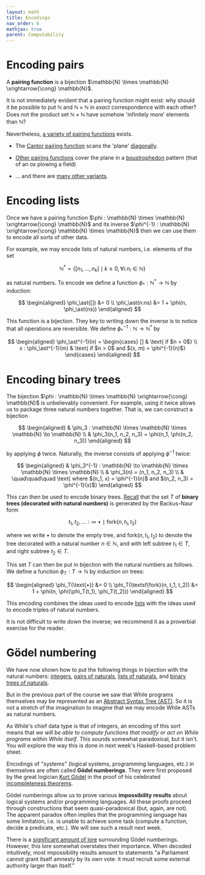 ```yaml
---
layout: math
title: Encodings
nav_order: 6
mathjax: true
parent: Computability
---
```


# Encoding pairs

A __pairing function__ is a bijection $\mathbb{N} \times \mathbb{N}
\xrightarrow{\cong} \mathbb{N}$.

It is not immediately evident that a pairing function might exist: why should
it be possible to put $\mathbb{N}$ and $\mathbb{N} \times \mathbb{N}$ in
*exact* correspondence with each other? Does not the product set $\mathbb{N}
\times \mathbb{N}$ have somehow 'infinitely more' elements than $\mathbb{N}$?

Nevertheless, [a variety of pairing
functions](https://en.wikipedia.org/wiki/Pairing_function) exists.

* The [Cantor pairing
  function](https://en.wikipedia.org/wiki/Pairing_function#Cantor_pairing_function)
  scans the 'plane'
  [diagonally](https://en.wikipedia.org/wiki/Pairing_function#/media/File:Cantor's_Pairing_Function.svg).

* [Other pairing functions](https://en.wikipedia.org/wiki/Pairing_function#/media/File:Diagonal_argument.svg) cover the plane in a [boustrophedon](https://en.wikipedia.org/wiki/Boustrophedon) pattern (that of an ox plowing a field)

* ... and there are [many other variants](https://mathworld.wolfram.com/PairingFunction.html).

# Encoding lists

Once we have a pairing function $\phi : \mathbb{N} \times \mathbb{N}
\xrightarrow{\cong} \mathbb{N}$ and its inverse $\phi^{-1} : \mathbb{N}
\xrightarrow{\cong} \mathbb{N} \times \mathbb{N}$ then we can use them to
encode all sorts of other data.

For example, we may encode lists of natural numbers, i.e. elements of the set

$$
  \mathbb{N}^\ast = \{ [n_1, \dots, n_k] \mid k \geq 0, \forall i. n_i \in \mathbb{N} \}
$$

as natural numbers. To encode we define a function $\phi_\ast :
\mathbb{N}^\ast \to \mathbb{N}$ by induction:

$$
  \begin{aligned}
    \phi_\ast([])   &= 0 \\
    \phi_\ast(n:ns) &= 1 + \phi(n, \phi_\ast(ns))
  \end{aligned}
$$

This function is a bijection. They key to writing down the inverse is to
notice that all operations are reversible. We define $\phi_\ast^{-1} :
\mathbb{N} \to \mathbb{N}^\ast$ by

$$
  \begin{aligned}
    \phi_\ast^{-1}(n) = \begin{cases}
      []                     & \text{ if $n = 0$} \\
      x : \phi_\ast^{-1}(m) & \text{ if $n > 0$ and $(x, m) = \phi^{-1}(n)$}
    \end{cases}
  \end{aligned}
$$

# Encoding binary trees

The bijection $\phi : \mathbb{N} \times \mathbb{N} \xrightarrow{\cong}
\mathbb{N}$ is unbelievably convenient. For example, using it twice allows us to package three natural numbers together. That is, we can construct a bijection

$$
  \begin{aligned}
  & \phi_3 : \mathbb{N} \times \mathbb{N} \times \mathbb{N} \to \mathbb{N} \\
  & \phi_3(n_1, n_2, n_3) = \phi(n_1, \phi(n_2, n_3))
  \end{aligned}
$$

by applying $\phi$ twice. Naturally, the inverse consists of applying
$\phi^{-1}$ twice:

$$
  \begin{aligned}
  & \phi_3^{-1} : \mathbb{N} \to \mathbb{N} \times \mathbb{N} \times \mathbb{N} \\
  & \phi_3(n) = (n_1, n_2, n_3) \\
  & \quad\quad\quad \text{ where $(n_1, x) = \phi^{-1}(n)$ and $(n_2, n_3) = \phi^{-1}(x)$}
  \end{aligned}
$$

This can then be used to encode binary trees.
[Recall](https://uob-coms20007.github.io/reference/while/abstract-syntax.html#denoting-abstract-syntax-linearly-backus-naur-form)
that the set $T$ of __binary trees (decorated with natural numbers)__ is
generated by the Backus-Naur form

$$
t_1, t_2, \dots :≔\ \text{•}\ \mid \ \textsf{fork}(n, t_1, t_2)
$$

where we write $\text{•}$ to denote the empty tree, and $\textsf{fork}(n,
t_1, t_2)$ to denote the tree decorated with a natural number $n \in
\mathbb{N}$, and with left subtree $t_1 \in T$, and right subtree $t_2 \in
T$.

This set $T$ can then be put in bijection with the natural numbers as
follows. We define a function $\phi_T : T \to \mathbb{N}$ by induction on
trees:

$$
  \begin{aligned}
    \phi_T(\text{•})                   &= 0 \\
    \phi_T(\textsf{fork}(n, t_1, t_2)) &= 1 + \phi(n, \phi(\phi_T(t_1), \phi_T(t_2)))
  \end{aligned}
$$

This encoding combines the ideas used to encode
[lists](https://uob-coms20007.github.io/reference/computability/encodings.html#encoding-lists)
with the ideas used to encode triples of natural numbers.

It is not difficult to write down the inverse; we recommend it as a
proverbial exercise for the reader.

# Gödel numbering

We have now shown how to put the following things in bijection with the
natural numbers:
[integers](https://uob-coms20007.github.io/reference/computability/bijections.html#bijection-between-naturals-and-integers),
[pairs of
naturals](https://uob-coms20007.github.io/reference/computability/encodings.html#pairing-function),
[lists of
naturals](https://uob-coms20007.github.io/reference/computability/encodings.html#encoding-lists),
and [binary trees of
naturals](https://uob-coms20007.github.io/reference/computability/encodings.html#encoding-binary-trees).

But in the previous part of the course we saw that While programs themselves
may be represented as an [Abstract Syntax Tree
(AST)](https://uob-coms20007.github.io/reference/while/abstract-syntax.html).
So it is not a stretch of the imagination to imagine that we may encode While
ASTs as natural numbers.

As While's chief data type is that of integers, an encoding of this sort
means that _we will be able to compute functions that modify or act on While
programs within While itself_. This sounds somewhat paradoxical, but it
isn't. You will explore the way this is done in next week's Haskell-based
problem sheet.

Encodings of "systems" (logical systems, programming languages, etc.) in
themselves are often called __Gödel numberings__. They were first proposed by
the great logician [Kurt
Gödel](https://en.wikipedia.org/wiki/Kurt_G%C3%B6del) in the proof of his celebrated
[incompleteness
theorems](https://en.wikipedia.org/wiki/G%C3%B6del%27s_incompleteness_theorems).

Gödel numberings allow us to prove various __impossibility results__ about
logical systems and/or programming languages. All these proofs proceed
through constructions that seem quasi-paradoxical (but, again, are not). The
apparent paradox often implies that the programming language has some
limitation, i.e. is unable to achieve some task (compute a function, decide a
predicate, etc.). We will see such a result next week.

There is a [significant amount of
lore](https://en.wikipedia.org/wiki/G%C3%B6del,_Escher,_Bach) surrounding
Gödel numberings. However, this lore somewhat overstates their importance.
When decoded intuitively, most impossibility results amount to statements  "a
Parliament cannot grant itself amnesty by its own vote: it must recruit some
external authority larger than itself."


